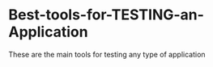 # Best-tools-for-TESTING-an-Application
These are the main tools for testing any type of application
